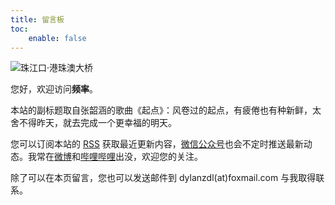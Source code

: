 ```yaml
---
title: 留言板
toc:
    enable: false
---
```


![珠江口·港珠澳大桥](https://cdn.pinlyu.com/file/guestbook.webp#650x)

您好，欢迎访问**频率**。

本站的副标题取自张韶涵的歌曲《起点》：风卷过的起点，有疲倦也有种新鲜，太舍不得昨天，就去完成一个更幸福的明天。

您可以订阅本站的 [RSS](/atom.xml) 获取最近更新内容，<a class="fancybox fancybox.image" href="https://cdn.pinlyu.com/file/wechat-channel.webp" itemscope="" itemtype="http://schema.org/ImageObject" itemprop="url" data-fancybox="default" rel="default" title="微信公众号：风卷过的起点" data-caption="微信公众号：风卷过的起点">微信公众号</a>也会不定时推送最新动态。我常在[微博](https://dlzhang.com/weibo)和[哔哩哔哩](https://dlzhang.com/bilibili)出没，欢迎您的关注。

除了可以在本页留言，您也可以发送邮件到 <span>dylanzdl(at)foxmail.com</span> 与我取得联系。